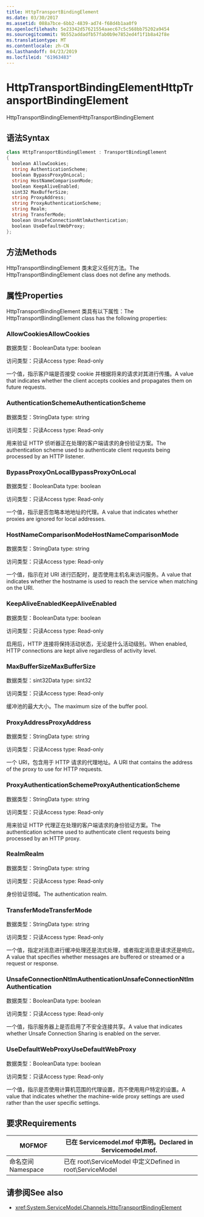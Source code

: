 ```yaml
---
title: HttpTransportBindingElement
ms.date: 03/30/2017
ms.assetid: 088a7bce-6bb2-4839-ad74-f68d4b1aa0f9
ms.openlocfilehash: 5e23342d57621554aaec67c5c568bb75202a9454
ms.sourcegitcommit: 9b552addadfb57fab0b9e7852ed4f1f1b8a42f8e
ms.translationtype: MT
ms.contentlocale: zh-CN
ms.lasthandoff: 04/23/2019
ms.locfileid: "61963483"
---
```

# <a name="httptransportbindingelement"></a><span data-ttu-id="8d0c2-102">HttpTransportBindingElement</span><span class="sxs-lookup"><span data-stu-id="8d0c2-102">HttpTransportBindingElement</span></span>
<span data-ttu-id="8d0c2-103">HttpTransportBindingElement</span><span class="sxs-lookup"><span data-stu-id="8d0c2-103">HttpTransportBindingElement</span></span>  
  
## <a name="syntax"></a><span data-ttu-id="8d0c2-104">语法</span><span class="sxs-lookup"><span data-stu-id="8d0c2-104">Syntax</span></span>  
  
```csharp
class HttpTransportBindingElement : TransportBindingElement  
{  
  boolean AllowCookies;  
  string AuthenticationScheme;  
  boolean BypassProxyOnLocal;  
  string HostNameComparisonMode;  
  boolean KeepAliveEnabled;  
  sint32 MaxBufferSize;  
  string ProxyAddress;  
  string ProxyAuthenticationScheme;  
  string Realm;  
  string TransferMode;  
  boolean UnsafeConnectionNtlmAuthentication;  
  boolean UseDefaultWebProxy;  
};  
```  
  
## <a name="methods"></a><span data-ttu-id="8d0c2-105">方法</span><span class="sxs-lookup"><span data-stu-id="8d0c2-105">Methods</span></span>  
 <span data-ttu-id="8d0c2-106">HttpTransportBindingElement 类未定义任何方法。</span><span class="sxs-lookup"><span data-stu-id="8d0c2-106">The HttpTransportBindingElement class does not define any methods.</span></span>  
  
## <a name="properties"></a><span data-ttu-id="8d0c2-107">属性</span><span class="sxs-lookup"><span data-stu-id="8d0c2-107">Properties</span></span>  
 <span data-ttu-id="8d0c2-108">HttpTransportBindingElement 类具有以下属性：</span><span class="sxs-lookup"><span data-stu-id="8d0c2-108">The HttpTransportBindingElement class has the following properties:</span></span>  
  
### <a name="allowcookies"></a><span data-ttu-id="8d0c2-109">AllowCookies</span><span class="sxs-lookup"><span data-stu-id="8d0c2-109">AllowCookies</span></span>  
 <span data-ttu-id="8d0c2-110">数据类型：Boolean</span><span class="sxs-lookup"><span data-stu-id="8d0c2-110">Data type: boolean</span></span>  
  
 <span data-ttu-id="8d0c2-111">访问类型：只读</span><span class="sxs-lookup"><span data-stu-id="8d0c2-111">Access type: Read-only</span></span>  
  
 <span data-ttu-id="8d0c2-112">一个值，指示客户端是否接受 cookie 并根据将来的请求对其进行传播。</span><span class="sxs-lookup"><span data-stu-id="8d0c2-112">A value that indicates whether the client accepts cookies and propagates them on future requests.</span></span>  
  
### <a name="authenticationscheme"></a><span data-ttu-id="8d0c2-113">AuthenticationScheme</span><span class="sxs-lookup"><span data-stu-id="8d0c2-113">AuthenticationScheme</span></span>  
 <span data-ttu-id="8d0c2-114">数据类型：String</span><span class="sxs-lookup"><span data-stu-id="8d0c2-114">Data type: string</span></span>  
  
 <span data-ttu-id="8d0c2-115">访问类型：只读</span><span class="sxs-lookup"><span data-stu-id="8d0c2-115">Access type: Read-only</span></span>  
  
 <span data-ttu-id="8d0c2-116">用来验证 HTTP 侦听器正在处理的客户端请求的身份验证方案。</span><span class="sxs-lookup"><span data-stu-id="8d0c2-116">The authentication scheme used to authenticate client requests being processed by an HTTP listener.</span></span>  
  
### <a name="bypassproxyonlocal"></a><span data-ttu-id="8d0c2-117">BypassProxyOnLocal</span><span class="sxs-lookup"><span data-stu-id="8d0c2-117">BypassProxyOnLocal</span></span>  
 <span data-ttu-id="8d0c2-118">数据类型：Boolean</span><span class="sxs-lookup"><span data-stu-id="8d0c2-118">Data type: boolean</span></span>  
  
 <span data-ttu-id="8d0c2-119">访问类型：只读</span><span class="sxs-lookup"><span data-stu-id="8d0c2-119">Access type: Read-only</span></span>  
  
 <span data-ttu-id="8d0c2-120">一个值，指示是否忽略本地地址的代理。</span><span class="sxs-lookup"><span data-stu-id="8d0c2-120">A value that indicates whether proxies are ignored for local addresses.</span></span>  
  
### <a name="hostnamecomparisonmode"></a><span data-ttu-id="8d0c2-121">HostNameComparisonMode</span><span class="sxs-lookup"><span data-stu-id="8d0c2-121">HostNameComparisonMode</span></span>  
 <span data-ttu-id="8d0c2-122">数据类型：String</span><span class="sxs-lookup"><span data-stu-id="8d0c2-122">Data type: string</span></span>  
  
 <span data-ttu-id="8d0c2-123">访问类型：只读</span><span class="sxs-lookup"><span data-stu-id="8d0c2-123">Access type: Read-only</span></span>  
  
 <span data-ttu-id="8d0c2-124">一个值，指示在对 URI 进行匹配时，是否使用主机名来访问服务。</span><span class="sxs-lookup"><span data-stu-id="8d0c2-124">A value that indicates whether the hostname is used to reach the service when matching on the URI.</span></span>  
  
### <a name="keepaliveenabled"></a><span data-ttu-id="8d0c2-125">KeepAliveEnabled</span><span class="sxs-lookup"><span data-stu-id="8d0c2-125">KeepAliveEnabled</span></span>  
 <span data-ttu-id="8d0c2-126">数据类型：Boolean</span><span class="sxs-lookup"><span data-stu-id="8d0c2-126">Data type: boolean</span></span>  
  
 <span data-ttu-id="8d0c2-127">访问类型：只读</span><span class="sxs-lookup"><span data-stu-id="8d0c2-127">Access type: Read-only</span></span>  
  
 <span data-ttu-id="8d0c2-128">启用后，HTTP 连接将保持活动状态，无论是什么活动级别。</span><span class="sxs-lookup"><span data-stu-id="8d0c2-128">When enabled, HTTP connections are kept alive regardless of activity level.</span></span>  
  
### <a name="maxbuffersize"></a><span data-ttu-id="8d0c2-129">MaxBufferSize</span><span class="sxs-lookup"><span data-stu-id="8d0c2-129">MaxBufferSize</span></span>  
 <span data-ttu-id="8d0c2-130">数据类型：sint32</span><span class="sxs-lookup"><span data-stu-id="8d0c2-130">Data type: sint32</span></span>  
  
 <span data-ttu-id="8d0c2-131">访问类型：只读</span><span class="sxs-lookup"><span data-stu-id="8d0c2-131">Access type: Read-only</span></span>  
  
 <span data-ttu-id="8d0c2-132">缓冲池的最大大小。</span><span class="sxs-lookup"><span data-stu-id="8d0c2-132">The maximum size of the buffer pool.</span></span>  
  
### <a name="proxyaddress"></a><span data-ttu-id="8d0c2-133">ProxyAddress</span><span class="sxs-lookup"><span data-stu-id="8d0c2-133">ProxyAddress</span></span>  
 <span data-ttu-id="8d0c2-134">数据类型：String</span><span class="sxs-lookup"><span data-stu-id="8d0c2-134">Data type: string</span></span>  
  
 <span data-ttu-id="8d0c2-135">访问类型：只读</span><span class="sxs-lookup"><span data-stu-id="8d0c2-135">Access type: Read-only</span></span>  
  
 <span data-ttu-id="8d0c2-136">一个 URI，包含用于 HTTP 请求的代理地址。</span><span class="sxs-lookup"><span data-stu-id="8d0c2-136">A URI that contains the address of the proxy to use for HTTP requests.</span></span>  
  
### <a name="proxyauthenticationscheme"></a><span data-ttu-id="8d0c2-137">ProxyAuthenticationScheme</span><span class="sxs-lookup"><span data-stu-id="8d0c2-137">ProxyAuthenticationScheme</span></span>  
 <span data-ttu-id="8d0c2-138">数据类型：String</span><span class="sxs-lookup"><span data-stu-id="8d0c2-138">Data type: string</span></span>  
  
 <span data-ttu-id="8d0c2-139">访问类型：只读</span><span class="sxs-lookup"><span data-stu-id="8d0c2-139">Access type: Read-only</span></span>  
  
 <span data-ttu-id="8d0c2-140">用来验证 HTTP 代理正在处理的客户端请求的身份验证方案。</span><span class="sxs-lookup"><span data-stu-id="8d0c2-140">The authentication scheme used to authenticate client requests being processed by an HTTP proxy.</span></span>  
  
### <a name="realm"></a><span data-ttu-id="8d0c2-141">Realm</span><span class="sxs-lookup"><span data-stu-id="8d0c2-141">Realm</span></span>  
 <span data-ttu-id="8d0c2-142">数据类型：String</span><span class="sxs-lookup"><span data-stu-id="8d0c2-142">Data type: string</span></span>  
  
 <span data-ttu-id="8d0c2-143">访问类型：只读</span><span class="sxs-lookup"><span data-stu-id="8d0c2-143">Access type: Read-only</span></span>  
  
 <span data-ttu-id="8d0c2-144">身份验证领域。</span><span class="sxs-lookup"><span data-stu-id="8d0c2-144">The authentication realm.</span></span>  
  
### <a name="transfermode"></a><span data-ttu-id="8d0c2-145">TransferMode</span><span class="sxs-lookup"><span data-stu-id="8d0c2-145">TransferMode</span></span>  
 <span data-ttu-id="8d0c2-146">数据类型：String</span><span class="sxs-lookup"><span data-stu-id="8d0c2-146">Data type: string</span></span>  
  
 <span data-ttu-id="8d0c2-147">访问类型：只读</span><span class="sxs-lookup"><span data-stu-id="8d0c2-147">Access type: Read-only</span></span>  
  
 <span data-ttu-id="8d0c2-148">一个值，指定对消息进行缓冲处理还是流式处理，或者指定消息是请求还是响应。</span><span class="sxs-lookup"><span data-stu-id="8d0c2-148">A value that specifies whether messages are buffered or streamed or a request or response.</span></span>  
  
### <a name="unsafeconnectionntlmauthentication"></a><span data-ttu-id="8d0c2-149">UnsafeConnectionNtlmAuthentication</span><span class="sxs-lookup"><span data-stu-id="8d0c2-149">UnsafeConnectionNtlmAuthentication</span></span>  
 <span data-ttu-id="8d0c2-150">数据类型：Boolean</span><span class="sxs-lookup"><span data-stu-id="8d0c2-150">Data type: boolean</span></span>  
  
 <span data-ttu-id="8d0c2-151">访问类型：只读</span><span class="sxs-lookup"><span data-stu-id="8d0c2-151">Access type: Read-only</span></span>  
  
 <span data-ttu-id="8d0c2-152">一个值，指示服务器上是否启用了不安全连接共享。</span><span class="sxs-lookup"><span data-stu-id="8d0c2-152">A value that indicates whether Unsafe Connection Sharing is enabled on the server.</span></span>  
  
### <a name="usedefaultwebproxy"></a><span data-ttu-id="8d0c2-153">UseDefaultWebProxy</span><span class="sxs-lookup"><span data-stu-id="8d0c2-153">UseDefaultWebProxy</span></span>  
 <span data-ttu-id="8d0c2-154">数据类型：Boolean</span><span class="sxs-lookup"><span data-stu-id="8d0c2-154">Data type: boolean</span></span>  
  
 <span data-ttu-id="8d0c2-155">访问类型：只读</span><span class="sxs-lookup"><span data-stu-id="8d0c2-155">Access type: Read-only</span></span>  
  
 <span data-ttu-id="8d0c2-156">一个值，指示是否使用计算机范围的代理设置，而不使用用户特定的设置。</span><span class="sxs-lookup"><span data-stu-id="8d0c2-156">A value that indicates whether the machine-wide proxy settings are used rather than the user specific settings.</span></span>  
  
## <a name="requirements"></a><span data-ttu-id="8d0c2-157">要求</span><span class="sxs-lookup"><span data-stu-id="8d0c2-157">Requirements</span></span>  
  
|<span data-ttu-id="8d0c2-158">MOF</span><span class="sxs-lookup"><span data-stu-id="8d0c2-158">MOF</span></span>|<span data-ttu-id="8d0c2-159">已在 Servicemodel.mof 中声明。</span><span class="sxs-lookup"><span data-stu-id="8d0c2-159">Declared in Servicemodel.mof.</span></span>|  
|---------|-----------------------------------|  
|<span data-ttu-id="8d0c2-160">命名空间</span><span class="sxs-lookup"><span data-stu-id="8d0c2-160">Namespace</span></span>|<span data-ttu-id="8d0c2-161">已在 root\ServiceModel 中定义</span><span class="sxs-lookup"><span data-stu-id="8d0c2-161">Defined in root\ServiceModel</span></span>|  
  
## <a name="see-also"></a><span data-ttu-id="8d0c2-162">请参阅</span><span class="sxs-lookup"><span data-stu-id="8d0c2-162">See also</span></span>

- <xref:System.ServiceModel.Channels.HttpTransportBindingElement>

